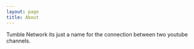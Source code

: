 ```yaml
---
layout: page
title: About
---
```

Tumble Network its just a name for the connection between two youtube channels.
